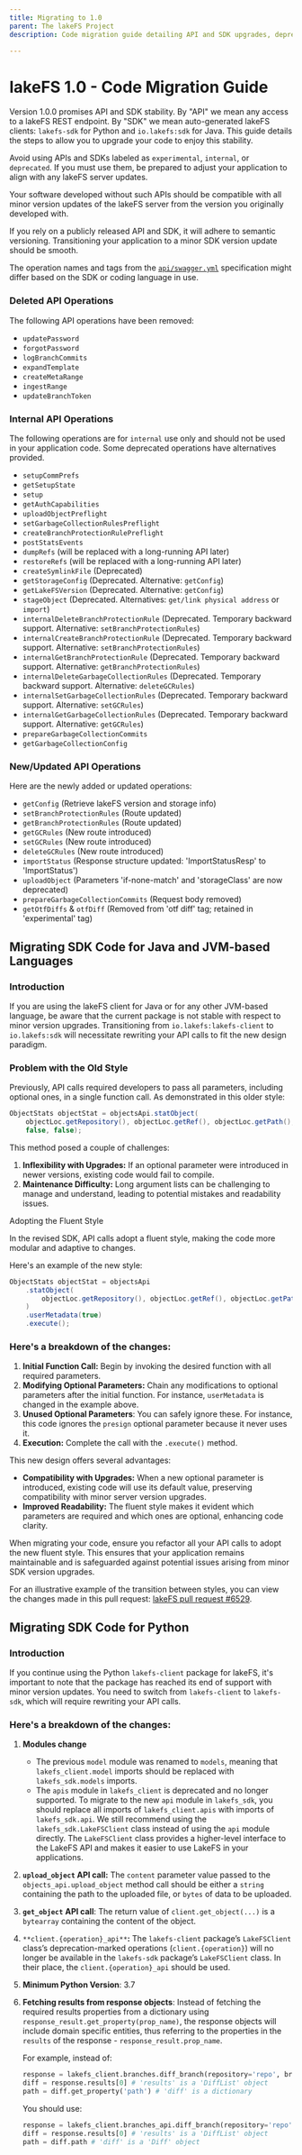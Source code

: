 ```yaml
---
title: Migrating to 1.0
parent: The lakeFS Project
description: Code migration guide detailing API and SDK upgrades, deprecated and new API operations, and SDK migration processes for both Java/JVM and Python with code refactoring examples for improved stability and compatibility.

---
```


# lakeFS 1.0 - Code Migration Guide

Version 1.0.0 promises API and SDK stability. By "API" we mean any access to a lakeFS REST endpoint. By "SDK" we mean auto-generated lakeFS clients: `lakefs-sdk` for Python and `io.lakefs:sdk` for Java. This guide details the steps to allow you to upgrade your code to enjoy this stability.

Avoid using APIs and SDKs labeled as `experimental`, `internal`, or `deprecated`. If you must use them, be prepared to adjust your application to align with any lakeFS server updates.

Your software developed without such APIs should be compatible with all minor version updates of the lakeFS server from the version you originally developed with.

If you rely on a publicly released API and SDK, it will adhere to semantic versioning. Transitioning your application to a minor SDK version update should be smooth.

The operation names and tags from the [`api/swagger.yml`](https://github.com/treeverse/lakeFS/blob/7d9feeb0211a637e2b8a63abaa629efc968d7c9e/api/swagger.yml) specification might differ based on the SDK or coding language in use.

### Deleted API Operations

The following API operations have been removed:

- `updatePassword`
- `forgotPassword`
- `logBranchCommits`
- `expandTemplate`
- `createMetaRange`
- `ingestRange`
- `updateBranchToken`

### Internal API Operations

The following operations are for `internal` use only and should not be used in your application code. Some deprecated operations have alternatives provided.

- `setupCommPrefs`
- `getSetupState`
- `setup`
- `getAuthCapabilities`
- `uploadObjectPreflight`
- `setGarbageCollectionRulesPreflight`
- `createBranchProtectionRulePreflight`
- `postStatsEvents`
- `dumpRefs` (will be replaced with a long-running API later)
- `restoreRefs` (will be replaced with a long-running API later)
- `createSymlinkFile` (Deprecated)
- `getStorageConfig` (Deprecated. Alternative: `getConfig`)
- `getLakeFSVersion` (Deprecated. Alternative: `getConfig`)
- `stageObject` (Deprecated. Alternatives: `get/link physical address` or `import`)
- `internalDeleteBranchProtectionRule` (Deprecated. Temporary backward support. Alternative: `setBranchProtectionRules`)
- `internalCreateBranchProtectionRule` (Deprecated. Temporary backward support. Alternative: `setBranchProtectionRules`)
- `internalGetBranchProtectionRule` (Deprecated. Temporary backward support. Alternative: `getBranchProtectionRules`)
- `internalDeleteGarbageCollectionRules` (Deprecated. Temporary backward support. Alternative: `deleteGCRules`)
- `internalSetGarbageCollectionRules` (Deprecated. Temporary backward support. Alternative: `setGCRules`)
- `internalGetGarbageCollectionRules` (Deprecated. Temporary backward support. Alternative: `getGCRules`)
- `prepareGarbageCollectionCommits`
- `getGarbageCollectionConfig`

### New/Updated API Operations

Here are the newly added or updated operations:

- `getConfig` (Retrieve lakeFS version and storage info)
- `setBranchProtectionRules` (Route updated)
- `getBranchProtectionRules` (Route updated)
- `getGCRules` (New route introduced)
- `setGCRules` (New route introduced)
- `deleteGCRules` (New route introduced)
- `importStatus` (Response structure updated: 'ImportStatusResp' to 'ImportStatus')
- `uploadObject` (Parameters 'if-none-match' and 'storageClass' are now deprecated)
- `prepareGarbageCollectionCommits` (Request body removed)
- `getOtfDiffs` & `otfDiff` (Removed from 'otf diff' tag; retained in 'experimental' tag)

## Migrating SDK Code for Java and JVM-based Languages

### Introduction

If you are using the lakeFS client for Java or for any other JVM-based language, be aware that the current package is not stable with respect to minor version upgrades.
Transitioning from `io.lakefs:lakefs-client` to `io.lakefs:sdk` will necessitate rewriting your API calls to fit the new design paradigm.


### Problem with the Old Style

Previously, API calls required developers to pass all parameters, including optional ones, in a single function call. As demonstrated in this older style:

```java
ObjectStats objectStat = objectsApi.statObject(
    objectLoc.getRepository(), objectLoc.getRef(), objectLoc.getPath(),
    false, false);
```

This method posed a couple of challenges:

1. **Inflexibility with Upgrades:** If an optional parameter were introduced in newer versions, existing code would fail to compile.
2. **Maintenance Difficulty:** Long argument lists can be challenging to manage and understand, leading to potential mistakes and readability issues.

Adopting the Fluent Style

In the revised SDK, API calls adopt a fluent style, making the code more modular and adaptive to changes.

Here's an example of the new style:

```java
ObjectStats objectStat = objectsApi
    .statObject(
        objectLoc.getRepository(), objectLoc.getRef(), objectLoc.getPath()
    )
    .userMetadata(true)
    .execute();
```


### Here's a breakdown of the changes:

1. **Initial Function Call:** Begin by invoking the desired function with all required parameters.
2. **Modifying Optional Parameters:** Chain any modifications to optional parameters after the initial function. For instance, `userMetadata` is changed in the example above.
3. **Unused Optional Parameters**: You can safely ignore these. For instance, this code ignores the `presign` optional parameter because it never uses it.
4. **Execution:** Complete the call with the `.execute()` method.

This new design offers several advantages:

- **Compatibility with Upgrades:** When a new optional parameter is introduced, existing code will use its default value, preserving compatibility with minor server version upgrades.
- **Improved Readability:** The fluent style makes it evident which parameters are required and which ones are optional, enhancing code clarity.

When migrating your code, ensure you refactor all your API calls to adopt the new fluent style. This ensures that your application remains maintainable and is safeguarded against potential issues arising from minor SDK version upgrades.

For an illustrative example of the transition between styles, you can view the changes made in this pull request: [lakeFS pull request #6529](https://github.com/treeverse/lakeFS/pull/6529/files#diff-4c50b9ac3bf6bfc05e3b6ff0fbe2fd3214f31afb5b449732d90efe5f97f67167R666).


## Migrating SDK Code for Python

### Introduction

If you continue using the Python `lakefs-client` package for lakeFS, it's important to note that the package has reached its end of support with minor version updates.
You need to switch from `lakefs-client` to `lakefs-sdk`, which will require rewriting your API calls.

### Here's a breakdown of the changes:

1. **Modules change**
   - The previous `model` module was renamed to `models`, meaning that `lakefs_client.model` imports should be replaced with `lakefs_sdk.models` imports.
   - The `apis` module in `lakefs_client` is deprecated and no longer supported. To migrate to the new `api` module in `lakefs_sdk`, you should replace all imports of `lakefs_client.apis` with imports of `lakefs_sdk.api`. We still recommend using the `lakefs_sdk.LakeFSClient` class instead of using the `api` module directly. The `LakeFSClient` class provides a higher-level interface to the LakeFS API and makes it easier to use LakeFS in your applications.
2. **`upload_object` API call:** The `content` parameter value passed to the `objects_api.upload_object` method call should be either a `string` containing the path to the uploaded file, or `bytes` of data to be uploaded.
3. **`get_object`** **API call**: The return value of `client.get_object(...)` is a `bytearray` containing the content of the object.
4. `**client.{operation}_api**`**:** The `lakefs-client` package’s `LakeFSClient` class’s deprecation-marked operations (`client.{operation}`) will no longer be available in the `lakefs-sdk` package’s `LakeFSClient` class. In their place, the `client.{operation}_api` should be used.
5. **Minimum Python Version**: 3.7
6. **Fetching results from response objects**: Instead of fetching the required results properties from a dictionary using `response_result.get_property(prop_name)`, the response objects will include domain specific entities, thus referring to the properties in the `results` of the response - `response_result.prop_name`.

   For example, instead of:

   ```python
   response = lakefs_client.branches.diff_branch(repository='repo', branch='main')
   diff = response.results[0] # 'results' is a 'DiffList' object
   path = diff.get_property('path') # 'diff' is a dictionary
   ```

   You should use:

   ```python
   response = lakefs_client.branches_api.diff_branch(repository='repo', branch='main')
   diff = response.results[0] # 'results' is a 'DiffList' object
   path = diff.path # 'diff' is a 'Diff' object
   ```

